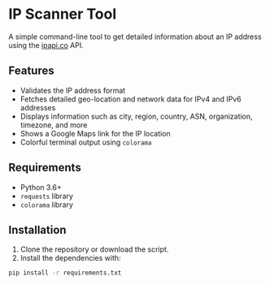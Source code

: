 # IP Scanner Tool

A simple command-line tool to get detailed information about an IP address using the [ipapi.co](https://ipapi.co/) API.

## Features

- Validates the IP address format
- Fetches detailed geo-location and network data for IPv4 and IPv6 addresses
- Displays information such as city, region, country, ASN, organization, timezone, and more
- Shows a Google Maps link for the IP location
- Colorful terminal output using `colorama`

## Requirements

- Python 3.6+
- `requests` library
- `colorama` library

## Installation

1. Clone the repository or download the script.
2. Install the dependencies with:

```bash
pip install -r requirements.txt
